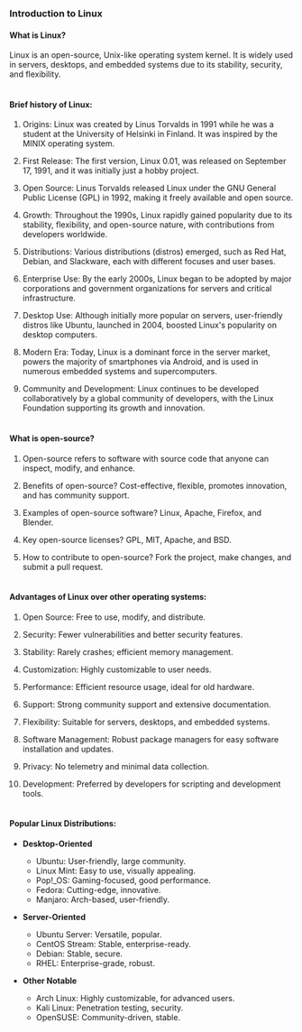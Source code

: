 ### Introduction to Linux

#### What is Linux?
Linux is an open-source, Unix-like operating system kernel. It is widely used in servers, desktops, and embedded systems due to its stability, security, and flexibility. <br><br>

#### Brief history of Linux:
1. Origins: Linux was created by Linus Torvalds in 1991 while he was a student at the University of Helsinki in Finland. It was inspired by the MINIX operating system.

2. First Release: The first version, Linux 0.01, was released on September 17, 1991, and it was initially just a hobby project.

3. Open Source: Linus Torvalds released Linux under the GNU General Public License (GPL) in 1992, making it freely available and open source.

4. Growth: Throughout the 1990s, Linux rapidly gained popularity due to its stability, flexibility, and open-source nature, with contributions from developers worldwide.

5. Distributions: Various distributions (distros) emerged, such as Red Hat, Debian, and Slackware, each with different focuses and user bases.

6. Enterprise Use: By the early 2000s, Linux began to be adopted by major corporations and government organizations for servers and critical infrastructure.

7. Desktop Use: Although initially more popular on servers, user-friendly distros like Ubuntu, launched in 2004, boosted Linux's popularity on desktop computers.

8. Modern Era: Today, Linux is a dominant force in the server market, powers the majority of smartphones via Android, and is used in numerous embedded systems and supercomputers.

9. Community and Development: Linux continues to be developed collaboratively by a global community of developers, with the Linux Foundation supporting its growth and innovation. <br><br>


#### What is open-source?
1. Open-source refers to software with source code that anyone can inspect, modify, and enhance.

2. Benefits of open-source? Cost-effective, flexible, promotes innovation, and has community support.

3. Examples of open-source software? Linux, Apache, Firefox, and Blender.

4. Key open-source licenses? GPL, MIT, Apache, and BSD.

5. How to contribute to open-source? Fork the project, make changes, and submit a pull request. <br><br>


#### Advantages of Linux over other operating systems:
1. Open Source: Free to use, modify, and distribute.

2. Security: Fewer vulnerabilities and better security features.

3. Stability: Rarely crashes; efficient memory management.

4. Customization: Highly customizable to user needs.

5. Performance: Efficient resource usage, ideal for old hardware.

6. Support: Strong community support and extensive documentation.

7. Flexibility: Suitable for servers, desktops, and embedded systems.

8. Software Management: Robust package managers for easy software installation and updates.

9. Privacy: No telemetry and minimal data collection.

10. Development: Preferred by developers for scripting and development tools. <br><br>


#### Popular Linux Distributions:

- **Desktop-Oriented**
  - Ubuntu: User-friendly, large community.
  - Linux Mint: Easy to use, visually appealing.
  - Pop!_OS: Gaming-focused, good performance.
  - Fedora: Cutting-edge, innovative.
  - Manjaro: Arch-based, user-friendly.

- **Server-Oriented**
  - Ubuntu Server: Versatile, popular.
  - CentOS Stream: Stable, enterprise-ready.
  - Debian: Stable, secure.
  - RHEL: Enterprise-grade, robust.

- **Other Notable**
  - Arch Linux: Highly customizable, for advanced users.
  - Kali Linux: Penetration testing, security.
  - OpenSUSE: Community-driven, stable.

























